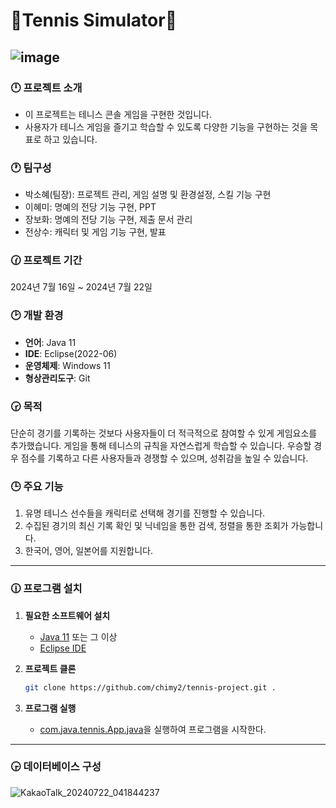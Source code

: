 # 🎾Tennis Simulator🎾

![image](https://github.com/user-attachments/assets/7f690fa0-3ddf-4b26-946d-f273793610c7)
---
### 🕛 프로젝트 소개
- 이 프로젝트는 테니스 콘솔 게임을 구현한 것입니다.
- 사용자가 테니스 게임을 즐기고 학습할 수 있도록 다양한 기능을 구현하는 것을 목표로 하고 있습니다.


 
### 🕐 팀구성
- 박소혜(팀장): 프로젝트 관리, 게임 설명 및 환경설정, 스킬 기능 구현
- 이혜미: 명예의 전당 기능 구현, PPT
- 장보화: 명예의 전당 기능 구현, 제출 문서 관리
- 전상수: 캐릭터 및 게임 기능 구현, 발표

### 🕜 프로젝트 기간
 2024년 7월 16일 ~ 2024년 7월 22일

### 🕑 개발 환경
- **언어**: Java 11
- **IDE**: Eclipse(2022-06)
- **운영체제**: Windows 11
- **형상관리도구**: Git
  
### 🕝 목적
단순히 경기를 기록하는 것보다 사용자들이 더 적극적으로 참여할 수 있게 게임요소를 추가했습니다. 게임을 통해 테니스의 규칙을 자연스럽게 학습할 수 있습니다. 우승할 경우 점수를 기록하고 다른 사용자들과 경쟁할 수 있으며,  성취감을 높일 수 있습니다. 

### 🕒 주요 기능
1. 유명 테니스 선수들을 캐릭터로 선택해 경기를 진행할 수 있습니다.
2. 수집된 경기의 최신 기록 확인 및 닉네임을 통한 검색, 정렬을 통한 조회가 가능합니다.
3. 한국어, 영어, 일본어를 지원합니다.

---

### 🕧 프로그램 설치

1. **필요한 소프트웨어 설치**
   - [Java 11](https://www.oracle.com/java/technologies/javase-jdk11-downloads.html) 또는 그 이상
   - [Eclipse IDE](https://www.eclipse.org/downloads/)

2. **프로젝트 클론**
   ```bash
   git clone https://github.com/chimy2/tennis-project.git .

3. **프로그램 실행**
    - [com.java.tennis.App.java](https://github.com/chimy2/tennis-project/blob/main/Tennis/src/com/java/tennis/App.java)을 실행하여 프로그램을 시작한다.

---

    
### 🕞 데이터베이스 구성
![KakaoTalk_20240722_041844237](https://github.com/user-attachments/assets/e068b78d-2002-4d26-93ce-540035dc73a3)
